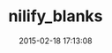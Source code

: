 ---
layout: post
title:  "nilify_blanks"
repo:   "rubiety/nilify_blanks"
date:   2015-02-18 17:13:08
gemurl: http://github.com/rubiety/nilify_blanks
---